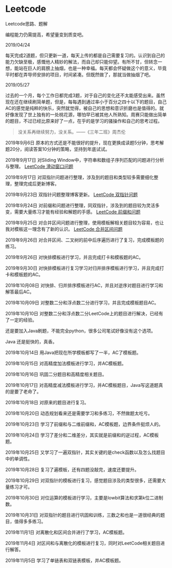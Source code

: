 # Leetcode
Leetcode思路、题解

编程能力仍需提高，希望量变到质变吧。

2019/04/24

每天完成2道题，但只更新一道，每天上传的都是自己需要复习的。认识到自己的能力欠缺至极，感慨他人精妙的解法，而自己却只能仰望。有所不甘，但转念一想，能站在巨人的肩膀上抽烟，也是一种幸福。每天都会怀疑做这个的意义，毕竟平时都在弄导师安排的项目，时间紧凑。但既然做了，那就当做抽烟了吧。

2019/05/27

过去的一个月，每个工作日都完成3题，对于自己的变化还不太能感受出来。虽然现在还在继续刷简单题，但是，每每遇到通过率小于百分之四十以下的题目，自己AC的感觉是纯粹的快乐，突然就觉得，被自己的思想和意识折磨也是值得的。就好像发现了世上独有的一处桃花源，哪怕早已被其他人所熟知。周赛只能做出简单的题目，不过已经比原来好了一点，在乎的是学习的骚操作和自己的思考过程。

>没关系再继续努力，没关系。——《三年二班》周杰伦

2019年9月6日
原本的方式还是不能很好的提升，现在更换成读题5分钟，思考解题20分，阅读答案10分钟的策略，坚持到年底试试。

2019年9月17日
对Sliding Window中，字符串和数组子序列匹配的问题进行分析与整理。
[LeetCode 滑动窗口问题](https://oltremare.cc/2019/09/16/Leetcode-%E6%BB%91%E5%8A%A8%E7%AA%97%E5%8F%A3%E8%A7%A3%E9%A2%98/)

2019年9月17日
对双指针问题进行整理，涉及到的题目和类型较多需要细化整理，整理完成后更新博客。

2019年9月23日
双指针问题整理博客更新。
[LeetCode 双指针问题](https://oltremare.cc/2019/09/19/LeetCode%E8%A7%A3%E9%A2%98(%E4%BA%8C)-%E5%8F%8C%E6%8C%87%E9%92%88%E8%A7%A3%E9%A2%98/)

2019年9月24日
对前缀和问题进行整理，同双指针，涉及到的题目较为灵活多变，需要大量练习才能有经验和解题的手感。
[LeetCode 前缀和问题](https://oltremare.cc/2019/09/23/LeetCode(%E4%B8%89)-%E5%89%8D%E7%BC%80%E5%92%8C%E8%A7%A3%E9%A2%98/)

2019年9月25日
对合并区间问题进行整理，使用模板解相关题目较为容易，也让我对模板这一理念有了新的认识。
[LeetCode 合并区间问题](https://oltremare.cc/2019/09/24/LeetCode-%E5%9B%9B-%E5%8C%BA%E9%97%B4%E5%90%88%E5%B9%B6%E8%A7%A3%E9%A2%98/)

2019年9月26日
对合并区间、二叉树的前中后序遍历进行了复习，完成模板题的练习。

2019年9月26日
对快排模板进行学习，并且完成打卡和模板题的AC。

2019年9月30日
对快排模板进行复习学习对归并排序模板进行学习，并且完成打卡和模板题的AC。

2019年10月08日
对快排、归并排序模板进行AC，并且对逆序对题目进行学习和解答最后AC。

2019年10月09日
对整数二分和浮点数二分进行学习，并且完成模板题目AC。

2019年10月10日
对整数二分和浮点数二分LeetCode上的题目进行解决，已经有了一定的经验。

还是要加入Java刷题，不能完全python，很多公司笔试好像没有这个选项。

Java 还是挺快的，真香。

2019年10月14日
用Java把现在所学模板都写了一半，AC了模板题。

2019年10月15日
对高精度加法模板进行学习，并AC模板题。

2019年10月16日
巩固二分题目和高精度相关题目。

2019年10月17日
对高精度减法模板进行学习，并AC模板题目，Java写这道题真的是要了老命了。

2019年10月18日
对原来的题目进行复习。

2019年10月20日
动态规划看来还是需要学习和多练习，不然做题太吃亏。

2019年10月23日
学习了前缀和与二维前缀和，AC模板题，边界条件挺烦人的。

2019年10月24日
学习了差分和二维差分，其实就是前缀和的逆过程，AC模板题。

2019年10月25日
又学习了一遍双指针，其实关键的是check函数以及怎么找题目中的单调性。

2019年10月28日
复习了遍模板，还有四题没敲完，速度还要提升。

2019年10月29日
对双指针的模板进行复习，感觉题目涉及的类型很多，还需要大量练习才可。

2019年10月30日
对位运算的模板进行学习，主要是lowbit算法和求第k位二进制数。

2019年10月31日
对双指针的题目进行巩固和训练，三数之和也是一道很经典的题目，值得多多练习。

2019年11月1日
对离散化和区间合并进行了学习，AC模板题。

2019年11月4日
对区间和与离散化的模板进行复习，同时对LeetCode相关题目进行解答。

2019年11月5日
学习了单链表和双链表模板，并AC模板题。
